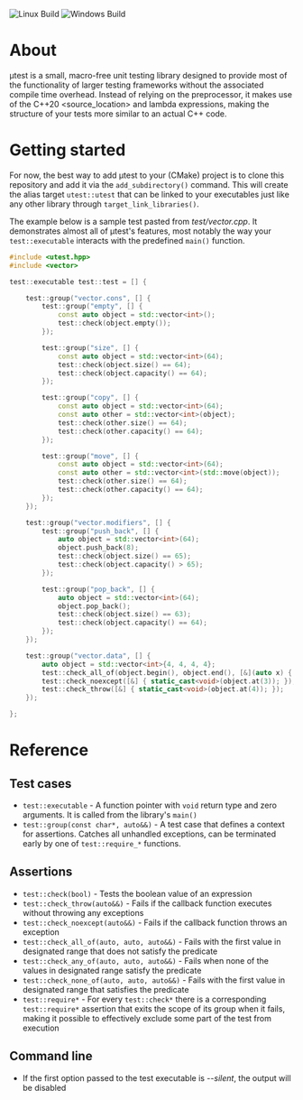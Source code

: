 ![Linux Build](https://github.com/GDI512/utest/actions/workflows/linux-ci.yml/badge.svg)
![Windows Build](https://github.com/GDI512/utest/actions/workflows/windows-ci.yml/badge.svg)

# About
μtest is a small, macro-free unit testing library designed to provide most of the
functionality of larger testing frameworks without the associated compile time overhead.
Instead of relying on the preprocessor, it makes use of the C++20 <source_location> and
lambda expressions, making the structure of your tests more similar to an actual C++
code.

# Getting started
For now, the best way to add μtest to your (CMake) project is to clone this repository and
add it via the `add_subdirectory()` command. This will create the alias target
`utest::utest` that can be linked to your executables just like any other library through
`target_link_libraries()`.

The example below is a sample test pasted from *test/vector.cpp*. It demonstrates almost
all of μtest's features, most notably the way your `test::executable` interacts with the
predefined `main()` function.

```c++
#include <utest.hpp>
#include <vector>

test::executable test::test = [] {

    test::group("vector.cons", [] {
        test::group("empty", [] {
            const auto object = std::vector<int>();
            test::check(object.empty());
        });

        test::group("size", [] {
            const auto object = std::vector<int>(64);
            test::check(object.size() == 64);
            test::check(object.capacity() == 64);
        });

        test::group("copy", [] {
            const auto object = std::vector<int>(64);
            const auto other = std::vector<int>(object);
            test::check(other.size() == 64);
            test::check(other.capacity() == 64);
        });

        test::group("move", [] {
            const auto object = std::vector<int>(64);
            const auto other = std::vector<int>(std::move(object));
            test::check(other.size() == 64);
            test::check(other.capacity() == 64);
        });
    });

    test::group("vector.modifiers", [] {
        test::group("push_back", [] {
            auto object = std::vector<int>(64);
            object.push_back(8);
            test::check(object.size() == 65);
            test::check(object.capacity() > 65);
        });

        test::group("pop_back", [] {
            auto object = std::vector<int>(64);
            object.pop_back();
            test::check(object.size() == 63);
            test::check(object.capacity() == 64);
        });
    });

    test::group("vector.data", [] {
        auto object = std::vector<int>{4, 4, 4, 4};
        test::check_all_of(object.begin(), object.end(), [&](auto x) { return x == 4; });
        test::check_noexcept([&] { static_cast<void>(object.at(3)); });
        test::check_throw([&] { static_cast<void>(object.at(4)); });
    });

};
```

# Reference

## Test cases
* `test::executable` - A function pointer with `void` return type and zero arguments. It
  is called from the library's `main()`
* `test::group(const char*, auto&&)` - A test case that defines a context for assertions.
  Catches all unhandled exceptions, can be terminated early by one of `test::require_*`
  functions.

## Assertions
* `test::check(bool)` - Tests the boolean value of an expression
* `test::check_throw(auto&&)` - Fails if the callback function executes without throwing
  any exceptions
* `test::check_noexcept(auto&&)` - Fails if the callback function throws an exception
* `test::check_all_of(auto, auto, auto&&)` - Fails with the first value in designated
  range  that does not satisfy the predicate
* `test::check_any_of(auto, auto, auto&&)` - Fails when none of the values in designated
  range satisfy the predicate
* `test::check_none_of(auto, auto, auto&&)` - Fails with the first value in designated
  range that satisfies the predicate
* `test::require*` - For every `test::check*` there is a corresponding `test::require*`
  assertion that exits the scope of its group when it fails, making it possible to
  effectively exclude some part of the test from execution

## Command line
* If the first option passed to the test executable is *--silent*, the output will be
  disabled
